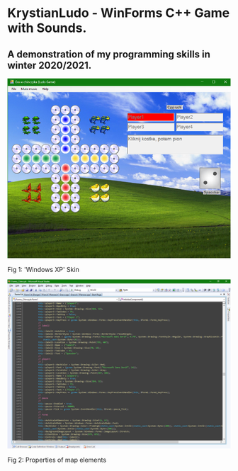 # KrystianLudo - WinForms C++ Game with Sounds.

## A demonstration of my programming skills in winter 2020/2021.
 
 <!---
  markdown picture syntax
![](screenshots/)
  example
![Windows XP-- Skin](https://github.com/qvx3/KrystianLudo/blob/main/screenshots/skinModern.png)
-->

![Windows XP Skin](screenshots/skinModern.png)

Fig 1: 'Windows XP' Skin

![Visual Studio 2008 code 1](screenshots/vs2008-1.png)

Fig 2: Properties of map elements
